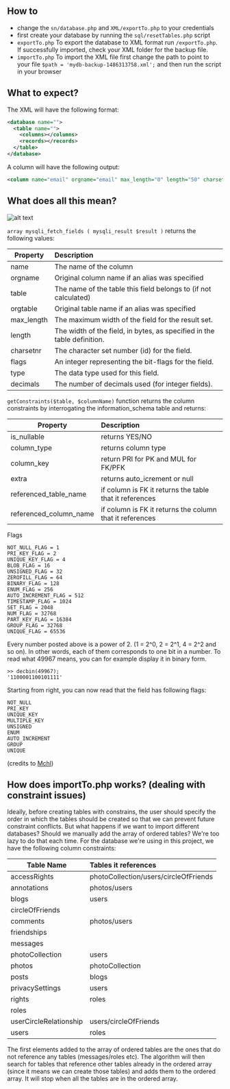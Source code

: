 ## How to
- change the `sn/database.php` and `XML/exportTo.php` to your credentials
- first create your database by running the `sql/resetTables.php` script
- `exportTo.php` To export the database to XML format run `/exportTo.php`. If successfully imported, check your XML folder for the backup file.
- `importTo.php` To import the XML file first change the path to point to your file `$path = 'mydb-backup-1486313758.xml';` and then run the script in your browser

## What to expect?
The XML will have the following format:
```xml
<database name="">
  <table name="">
    <columns></columns>
    <records></records>
  </table>
</database>
```
A column will have the following output:
```xml
<column name="email" orgname="email" max_length="0" length="50" charsetnr="8" flags="20489" type="253" decimals="0" is_nullable="NO" column_type="varchar(50)" column_key="MUL" referenced_table_name="users" referenced_column_name="email" />
```

## What does all this mean?
![alt text](http://s2.quickmeme.com/img/db/dbc97d3b537a3b38f323b2cd9e97228de9342018e72bb18e3b36ec235a8783f5.jpg)

`array mysqli_fetch_fields ( mysqli_result $result )` returns the following values:

| Property      | Description   |
| ------------- |:-------------|
| name          | The name of the column |
| orgname       | Original column name if an alias was specified |
| table         | The name of the table this field belongs to (if not calculated) |
| orgtable      | Original table name if an alias was specified |
| max_length    | The maximum width of the field for the result set. |
| length        | The width of the field, in bytes, as specified in the table definition. |
| charsetnr     | The character set number (id) for the field. |
| flags         | An integer representing the bit-flags for the field. |
| type          | The data type used for this field. |
| decimals      | The number of decimals used (for integer fields). |

`getConstraints($table, $columnName)` function returns the column constraints by interrogating the information_schema table and returns:

| Property                | Description   |
| ------------------------|:-------------|
| is_nullable             | returns YES/NO |
| column_type             | returns column type |
| column_key              | return PRI for PK and MUL for FK/PFK |
| extra                   | returns auto_icrement or null |
| referenced_table_name   | if column is FK it returns the table that it references |
| referenced_column_name  | if column is FK it returns the column that it references |


Flags
```
NOT_NULL_FLAG = 1                                                                              
PRI_KEY_FLAG = 2                                                                               
UNIQUE_KEY_FLAG = 4                                                                            
BLOB_FLAG = 16                                                                                 
UNSIGNED_FLAG = 32                                                                             
ZEROFILL_FLAG = 64                                                                             
BINARY_FLAG = 128                                                                              
ENUM_FLAG = 256                                                                                
AUTO_INCREMENT_FLAG = 512                                                                      
TIMESTAMP_FLAG = 1024                                                                          
SET_FLAG = 2048                                                                                
NUM_FLAG = 32768                                                                               
PART_KEY_FLAG = 16384                                                                          
GROUP_FLAG = 32768                                                                             
UNIQUE_FLAG = 65536
```

Every number posted above is a power of 2. (1 = 2^0, 2 = 2^1, 4 = 2^2 and so on). In other words, each of them corresponds to one bit in a number. To read what 49967 means, you can for example display it in binary form.
```
>> decbin(49967);
'1100001100101111'
```

Starting from right, you can now read that the field has following flags:
```
NOT_NULL
PRI_KEY  
UNIQUE_KEY
MULTIPLE_KEY
UNSIGNED
ENUM
AUTO_INCREMENT
GROUP
UNIQUE
```
(credits to [Mchl](http://stackoverflow.com/questions/11437650/what-do-bit-flags-in-mysqli-mean-using-fetch-field-direct))

## How does importTo.php works? (dealing with constraint issues)
Ideally, before creating tables with constrains, the user should specify the order in which the tables should be created so that we can prevent future constraint conflicts. But what happens if we want to import different databases? Should we manually add the array of ordered tables? We're too lazy to do that each time.
For the database we're using in this project, we have the following column constraints:

| Table Name             | Tables it references   |
| ---------------------- |:-------------|
| accessRights           | photoCollection/users/circleOfFriends |
| annotations            | photos/users |
| blogs                  | users |
| circleOfFriends         |  |
| comments               | photos/users |
| friendships            |  |
| messages               |  |
| photoCollection        | users |
| photos                 | photoCollection |
| posts                  | blogs |
| privacySettings        | users |
| rights                 | roles |
| roles                  |  |
| userCircleRelationship | users/circleOfFriends |
| users                  | roles |

The first elements added to the array of ordered tables are the ones that do not reference any tables (messages/roles etc). The algorithm will then search for tables that reference other tables already in the ordered array (since it means we can create those tables) and adds them to the ordered array. It will stop when all the tables are in the ordered array.

